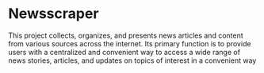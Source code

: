 # Newsscraper
This project collects, organizes, and presents news articles and content from various sources across the internet. Its primary function is to provide users with a centralized and convenient way to access a wide range of news stories, articles, and updates on topics of interest in a convenient way
